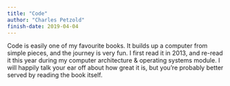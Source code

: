 ```yaml
---
title: "Code"
author: "Charles Petzold"
finish-date: 2019-04-04
---
```


Code is easily one of my favourite books.
It builds up a computer from simple pieces, and the journey is very fun.
I first read it in 2013, and re-read it this year during my computer architecture & operating systems module.
I will happily talk your ear off about how great it is, but you’re probably better served by reading the book itself.
